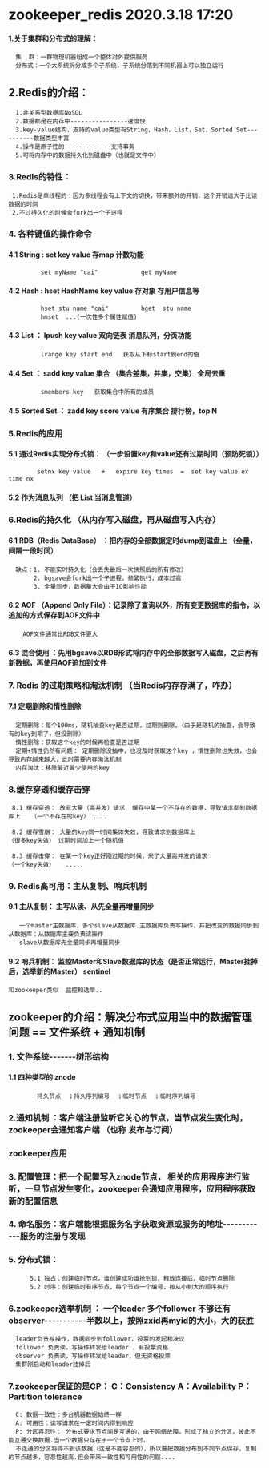 # zookeeper_redis          2020.3.18 17:20
#### 1.关于集群和分布式的理解：
  
      集  群：一群物理机器组成一个整体对外提供服务
      分布式：一个大系统拆分成多个子系统，子系统分落到不同机器上可以独立运行
      
      
      
      

## 2.Redis的介绍：
    
      1.非关系型数据库NoSQL
      2.数据都是在内存中----------------速度快
      3.key-value结构，支持的value类型有String，Hash，List，Set，Sorted Set----------数据类型丰富
      4.操作是原子性的-------------支持事务
      5.可将内存中的数据持久化到磁盘中（也就是文件中）
      
 ### 3.Redis的特性：
 
     1.Redis是单线程的：因为多线程会有上下文的切换，带来额外的开销，这个开销远大于比读数据的时间
     2.不过持久化的时候会fork出一个子进程
     
### 4. 各种键值的操作命令
   #### 4.1 String :    set  key  value                存map    计数功能
             set myName "cai"            get myName 
             
             
   #### 4.2 Hash :      hset HashName  key  value      存对象    存用户信息等
             hset stu name "cai"         hget  stu name 
             hmset  ...(一次性多个属性赋值)
             
             
   #### 4.3 List ：     lpush key value                双向链表   消息队列，分页功能
             lrange key start end   获取从下标start到end的值
             
             
   #### 4.4 Set ：      sadd key value                 集合    （集合差集，并集，交集）    全局去重 
             smembers key   获取集合中所有的成员
  
  
   #### 4.5 Sorted Set ：   zadd key score value       有序集合    排行榜，top N
  
  
### 5.Redis的应用

   #### 5.1 通过Redis实现分布式锁：   （一步设置key和value还有过期时间（预防死锁））
            setnx key value   +   expire key times  =  set key value ex time nx 
            
            
   #### 5.2 作为消息队列         （把 List 当消息管道）         
  
### 6.Redis的持久化  （从内存写入磁盘，再从磁盘写入内存）

   #### 6.1 RDB（Redis DataBase） ：把内存的全部数据定时dump到磁盘上 （全量，间隔一段时间）
      缺点：1. 不能实时持久化（会丢失最后一次快照后的所有修改）
           2. bgsave会fork出一个子进程，频繁执行，成本过高
           3. 全量同步，数据量大会由于IO影响性能
    
  #### 6.2 AOF （Append Only File）：记录除了查询以外，所有变更数据库的指令，以追加的方式保存到AOF文件中
        AOF文件通常比RDB文件更大
        
  #### 6.3 混合使用 ：先用bgsave以RDB形式将内存中的全部数据写入磁盘，之后再有新数据，再使用AOF追加到文件
  
### 7. Redis 的过期策略和淘汰机制 （当Redis内存存满了，咋办）

 #### 7.1 定期删除和惰性删除
      定期删除：每个100ms，随机抽查key是否过期，过期则删除。（由于是随机的抽查，会导致有的key到期了，但没删除）
      惰性删除：获取这个key的时候再检查是否过期
      定期+惰性仍然有问题： 定期删除没抽中，也没及时获取这个key ，惰性删除也失效，也会导致内存越来越大，此时需要内存淘汰机制
      内存淘汰：移除最近最少使用的key

 ### 8.缓存穿透和缓存击穿
     8.1 缓存穿透： 故意大量（高并发）请求  缓存中某一个不存在的数据，导致请求都到数据库上   （一个不存在的key） ....
     
     8.2 缓存雪崩： 大量的key同一时间集体失效，导致请求到数据库上                          （很多key失效） 过期时间加上一个随机值
     
     8.3 缓存击穿： 在某一个key正好刚过期的时候，来了大量高并发的请求                       （一个key失效）   .....
    
### 9. Redis高可用：主从复制、哨兵机制

   #### 9.1 主从复制：   主写从读、从先全量再增量同步
       
       一个master主数据库，多个slave从数据库.主数据库负责写操作，并把改变的数据同步到从数据库；从数据库主要负责读操作
       slave从数据库先全量同步再增量同步
  
  #### 9.2 哨兵机制：  监控Master和Slave数据库的状态（是否正常运行，Master挂掉后，选举新的Master）   sentinel
    和zookeeper类似  监控和选举..
    
    
    
    
    
    
    
    
    
    
    
    
## zookeeper的介绍：解决分布式应用当中的数据管理问题 == 文件系统 + 通知机制
### 1. 文件系统-------树形结构
   #### 1.1 四种类型的 znode 
            持久节点  ；持久序列编号  ；临时节点  ；临时序列编号
 
 ### 2.通知机制 ：客户端注册监听它关心的节点，当节点发生变化时，zookeeper会通知客户端 （也称 发布与订阅）
 
### zookeeper应用
 ### 3. 配置管理：把一个配置写入znode节点， 相关的应用程序进行监听，一旦节点发生变化，zookeeper会通知应用程序，应用程序获取新的配置信息
 ### 4. 命名服务：客户端能根据服务名字获取资源或服务的地址------------服务的注册与发现
 ### 5. 分布式锁：
          5.1 独占：创建临时节点，谁创建成功谁抢到锁，释放连接后，临时节点删除
          5.2 时序：创建临时有序节点，每个节点一个编号，按从小到大的顺序执行
          
  ### 6.zookeeper选举机制 ： 一个leader 多个follower 不够还有observer-----------半数以上，按照zxid再myid的大小，大的获胜
      leader负责写操作，数据同步到follower，投票的发起和决议
      follower 负责读，写操作转发给leader ，有投票资格
      observer 负责读，写操作转发给leader，但无资格投票
      集群刚启动和leader挂掉后
 ### 7.zookeeper保证的是CP：   C：Consistency    A：Availability   P：Partition tolerance
      C: 数据一致性：多台机器数据始终一样
      A: 可用性：读写请求在一定时间内得到响应
      P: 分区容忍性： 分布式要求节点间是互通的，由于网络故障，形成了独立的分区，彼此不能互通交换数据.当一个数据只存在于一个节点上时，
      不连通的分区将得不到该数据（这是不能容忍的），所以要把数据分布到不同节点保存，复制的节点越多，容忍性越高.但会带来一致性和可用性的问题....
     
       
